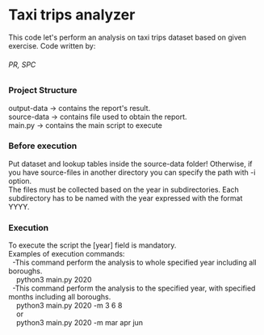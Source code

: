 # **Taxi trips analyzer**
This code let's perform an analysis on taxi trips dataset based on given exercise.
Code written by:
###### PR, SPC


### Project Structure
output-data -> contains the report's result.\
source-data -> contains file used to obtain the report.\
main.py -> contains the main script to execute

### Before execution
Put dataset and lookup tables inside the source-data folder!
Otherwise, if you have source-files in another directory you can specify the path with -i option. \
The files must be collected based on the year in subdirectories. Each subdirectory has to be named with the year expressed
with the format YYYY.

### Execution
To execute the script the [year] field is mandatory.\
Examples of execution commands: \
&nbsp; -This command perform the analysis to whole specified year including all boroughs. \
&nbsp;&nbsp;&nbsp;&nbsp;python3 main.py 2020 \
&nbsp; -This command perform the analysis to the specified year, with specified months including all boroughs. \
&nbsp;&nbsp;&nbsp;&nbsp;python3 main.py 2020 -m 3 6 8 \
&nbsp;&nbsp;&nbsp;&nbsp;or \
&nbsp;&nbsp;&nbsp;&nbsp;python3 main.py 2020 -m mar apr jun







